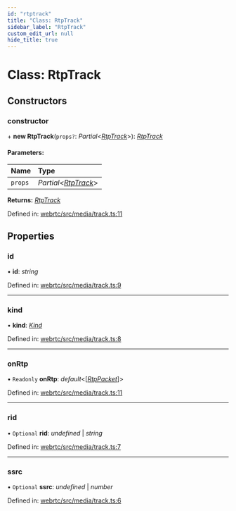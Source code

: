 ```yaml
---
id: "rtptrack"
title: "Class: RtpTrack"
sidebar_label: "RtpTrack"
custom_edit_url: null
hide_title: true
---
```


# Class: RtpTrack

## Constructors

### constructor

\+ **new RtpTrack**(`props?`: *Partial*<[*RtpTrack*](rtptrack.md)\>): [*RtpTrack*](rtptrack.md)

#### Parameters:

Name | Type |
:------ | :------ |
`props` | *Partial*<[*RtpTrack*](rtptrack.md)\> |

**Returns:** [*RtpTrack*](rtptrack.md)

Defined in: [webrtc/src/media/track.ts:11](https://github.com/shinyoshiaki/werift-webrtc/blob/ea933e6/packages/webrtc/src/media/track.ts#L11)

## Properties

### id

• **id**: *string*

Defined in: [webrtc/src/media/track.ts:9](https://github.com/shinyoshiaki/werift-webrtc/blob/ea933e6/packages/webrtc/src/media/track.ts#L9)

___

### kind

• **kind**: [*Kind*](../modules.md#kind)

Defined in: [webrtc/src/media/track.ts:8](https://github.com/shinyoshiaki/werift-webrtc/blob/ea933e6/packages/webrtc/src/media/track.ts#L8)

___

### onRtp

• `Readonly` **onRtp**: *default*<[[*RtpPacket*](rtppacket.md)]\>

Defined in: [webrtc/src/media/track.ts:11](https://github.com/shinyoshiaki/werift-webrtc/blob/ea933e6/packages/webrtc/src/media/track.ts#L11)

___

### rid

• `Optional` **rid**: *undefined* \| *string*

Defined in: [webrtc/src/media/track.ts:7](https://github.com/shinyoshiaki/werift-webrtc/blob/ea933e6/packages/webrtc/src/media/track.ts#L7)

___

### ssrc

• `Optional` **ssrc**: *undefined* \| *number*

Defined in: [webrtc/src/media/track.ts:6](https://github.com/shinyoshiaki/werift-webrtc/blob/ea933e6/packages/webrtc/src/media/track.ts#L6)
